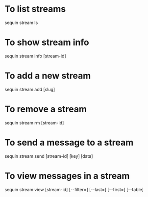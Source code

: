# To list streams

sequin stream ls

# To show stream info

sequin stream info [stream-id]

# To add a new stream

sequin stream add [slug]

# To remove a stream

sequin stream rm [stream-id]

# To send a message to a stream

sequin stream send [stream-id] [key] [data]

# To view messages in a stream

sequin stream view [stream-id] [--filter=<pattern>] [--last=<N>] [--first=<N>] [--table]
